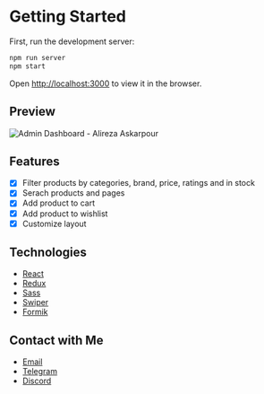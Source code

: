 # Getting Started 

First, run the development server:

```bash
npm run server
npm start
```

Open [http://localhost:3000](http://localhost:3000) to view it in the browser.

## Preview

![Admin Dashboard - Alireza Askarpour](https://i.ibb.co/4Zn588S/store.png)

## Features

- [x] Filter products by categories, brand, price, ratings and in stock
- [x] Serach products and pages
- [x] Add product to cart
- [x] Add product to wishlist
- [x] Customize layout 

## Technologies

- [React](https://reactjs.org)
- [Redux](https://redux.js.org)
- [Sass](https://sass-lang.com)
- [Swiper](https://swiperjs.com/)
- [Formik](https://formik.org)

## Contact with Me

- [Email](mailto:askarpourdev@gmail.com)
- [Telegram](https://t.me/AlirezaAskarpour)
- [Discord](https://discord.com/users/846265766139527168)
